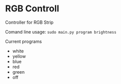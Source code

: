# RGB Controll

Controller for RGB Strip

Comand line usage:
`sudo main.py program brightness`

Current programs
- white
- yellow
- blue
- red
- green
- off
